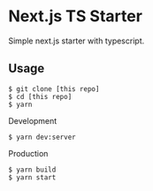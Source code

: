 # Next.js TS Starter

Simple next.js starter with typescript.

## Usage

```
$ git clone [this repo]
$ cd [this repo]
$ yarn
```

Development

```
$ yarn dev:server
```

Production

```
$ yarn build
$ yarn start
```
